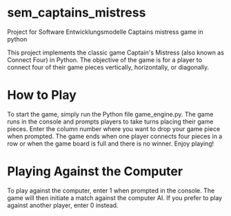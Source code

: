# sem_captains_mistress

Project for Software Entwicklungsmodelle Captains mistress game in python

This project implements the classic game Captain's Mistress (also known as Connect Four) in Python. The objective of the game is for a player to connect four of their game pieces vertically, horizontally, or diagonally.
# How to Play

To start the game, simply run the Python file game_engine.py. The game runs in the console and prompts players to take turns placing their game pieces. Enter the column number where you want to drop your game piece when prompted. The game ends when one player connects four pieces in a row or when the game board is full and there is no winner. Enjoy playing!

# Playing Against the Computer

To play against the computer, enter 1 when prompted in the console. The game will then initiate a match against the computer AI. If you prefer to play against another player, enter 0 instead.